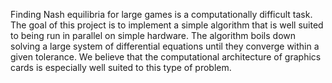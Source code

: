 Finding Nash equilibria for large games is a computationally difficult task. The goal of this project is to implement a simple algorithm that is well suited to being run in parallel on simple hardware. The algorithm boils down solving a large system of differential equations until they converge within a given tolerance. We believe that the computational architecture of graphics cards is especially well suited to this type of problem.